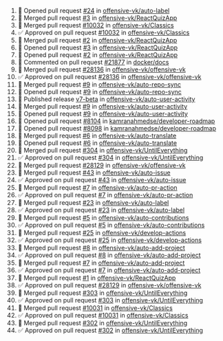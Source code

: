 <!--START_SECTION:activity-->
1. 💪 Opened pull request [#24](https://github.com/offensive-vk/auto-label/pull/24) in [offensive-vk/auto-label](https://github.com/offensive-vk/auto-label)
2. 🎉  Merged pull request [#3](https://github.com/offensive-vk/ReactQuizApp/pull/3) in [offensive-vk/ReactQuizApp](https://github.com/offensive-vk/ReactQuizApp)
3. 🎉  Merged pull request [#10032](https://github.com/offensive-vk/Classics/pull/10032) in [offensive-vk/Classics](https://github.com/offensive-vk/Classics)
4. ✅ Approved on pull request [#10032](https://github.com/offensive-vk/Classics/pull/10032) in [offensive-vk/Classics](https://github.com/offensive-vk/Classics)
5. 🎉  Merged pull request [#2](https://github.com/offensive-vk/ReactQuizApp/pull/2) in [offensive-vk/ReactQuizApp](https://github.com/offensive-vk/ReactQuizApp)
6. 💪 Opened pull request [#3](https://github.com/offensive-vk/ReactQuizApp/pull/3) in [offensive-vk/ReactQuizApp](https://github.com/offensive-vk/ReactQuizApp)
7. 💪 Opened pull request [#2](https://github.com/offensive-vk/ReactQuizApp/pull/2) in [offensive-vk/ReactQuizApp](https://github.com/offensive-vk/ReactQuizApp)
8. 💬 Commented on pull request [#21877](https://github.com/docker/docs/pull/21877) in [docker/docs](https://github.com/docker/docs)
9. 🎉  Merged pull request [#28136](https://github.com/offensive-vk/offensive-vk/pull/28136) in [offensive-vk/offensive-vk](https://github.com/offensive-vk/offensive-vk)
10. ✅ Approved on pull request [#28136](https://github.com/offensive-vk/offensive-vk/pull/28136) in [offensive-vk/offensive-vk](https://github.com/offensive-vk/offensive-vk)
11. 🎉  Merged pull request [#9](https://github.com/offensive-vk/auto-repo-sync/pull/9) in [offensive-vk/auto-repo-sync](https://github.com/offensive-vk/auto-repo-sync)
12. 💪 Opened pull request [#9](https://github.com/offensive-vk/auto-repo-sync/pull/9) in [offensive-vk/auto-repo-sync](https://github.com/offensive-vk/auto-repo-sync)
13. 🚀 Published release [v7-beta](https://github.com/offensive-vk/auto-user-activity/releases/tag/v7-beta) in [offensive-vk/auto-user-activity](https://github.com/offensive-vk/auto-user-activity)
14. 🎉  Merged pull request [#9](https://github.com/offensive-vk/auto-user-activity/pull/9) in [offensive-vk/auto-user-activity](https://github.com/offensive-vk/auto-user-activity)
15. 💪 Opened pull request [#9](https://github.com/offensive-vk/auto-user-activity/pull/9) in [offensive-vk/auto-user-activity](https://github.com/offensive-vk/auto-user-activity)
16. 💪 Opened pull request [#8104](https://github.com/kamranahmedse/developer-roadmap/pull/8104) in [kamranahmedse/developer-roadmap](https://github.com/kamranahmedse/developer-roadmap)
17. 💪 Opened pull request [#8098](https://github.com/kamranahmedse/developer-roadmap/pull/8098) in [kamranahmedse/developer-roadmap](https://github.com/kamranahmedse/developer-roadmap)
18. 🎉  Merged pull request [#6](https://github.com/offensive-vk/auto-translate/pull/6) in [offensive-vk/auto-translate](https://github.com/offensive-vk/auto-translate)
19. 💪 Opened pull request [#6](https://github.com/offensive-vk/auto-translate/pull/6) in [offensive-vk/auto-translate](https://github.com/offensive-vk/auto-translate)
20. 🎉  Merged pull request [#304](https://github.com/offensive-vk/UntilEverything/pull/304) in [offensive-vk/UntilEverything](https://github.com/offensive-vk/UntilEverything)
21. ✅ Approved on pull request [#304](https://github.com/offensive-vk/UntilEverything/pull/304) in [offensive-vk/UntilEverything](https://github.com/offensive-vk/UntilEverything)
22. 🎉  Merged pull request [#28129](https://github.com/offensive-vk/offensive-vk/pull/28129) in [offensive-vk/offensive-vk](https://github.com/offensive-vk/offensive-vk)
23. 🎉  Merged pull request [#43](https://github.com/offensive-vk/auto-issue/pull/43) in [offensive-vk/auto-issue](https://github.com/offensive-vk/auto-issue)
24. ✅ Approved on pull request [#43](https://github.com/offensive-vk/auto-issue/pull/43) in [offensive-vk/auto-issue](https://github.com/offensive-vk/auto-issue)
25. 🎉  Merged pull request [#7](https://github.com/offensive-vk/auto-pr-action/pull/7) in [offensive-vk/auto-pr-action](https://github.com/offensive-vk/auto-pr-action)
26. ✅ Approved on pull request [#7](https://github.com/offensive-vk/auto-pr-action/pull/7) in [offensive-vk/auto-pr-action](https://github.com/offensive-vk/auto-pr-action)
27. 🎉  Merged pull request [#23](https://github.com/offensive-vk/auto-label/pull/23) in [offensive-vk/auto-label](https://github.com/offensive-vk/auto-label)
28. ✅ Approved on pull request [#23](https://github.com/offensive-vk/auto-label/pull/23) in [offensive-vk/auto-label](https://github.com/offensive-vk/auto-label)
29. 🎉  Merged pull request [#5](https://github.com/offensive-vk/auto-contributions/pull/5) in [offensive-vk/auto-contributions](https://github.com/offensive-vk/auto-contributions)
30. ✅ Approved on pull request [#5](https://github.com/offensive-vk/auto-contributions/pull/5) in [offensive-vk/auto-contributions](https://github.com/offensive-vk/auto-contributions)
31. 🎉  Merged pull request [#25](https://github.com/offensive-vk/develop-actions/pull/25) in [offensive-vk/develop-actions](https://github.com/offensive-vk/develop-actions)
32. ✅ Approved on pull request [#25](https://github.com/offensive-vk/develop-actions/pull/25) in [offensive-vk/develop-actions](https://github.com/offensive-vk/develop-actions)
33. 🎉  Merged pull request [#8](https://github.com/offensive-vk/auto-add-project/pull/8) in [offensive-vk/auto-add-project](https://github.com/offensive-vk/auto-add-project)
34. ✅ Approved on pull request [#8](https://github.com/offensive-vk/auto-add-project/pull/8) in [offensive-vk/auto-add-project](https://github.com/offensive-vk/auto-add-project)
35. 🎉  Merged pull request [#7](https://github.com/offensive-vk/auto-add-project/pull/7) in [offensive-vk/auto-add-project](https://github.com/offensive-vk/auto-add-project)
36. ✅ Approved on pull request [#7](https://github.com/offensive-vk/auto-add-project/pull/7) in [offensive-vk/auto-add-project](https://github.com/offensive-vk/auto-add-project)
37. 🎉  Merged pull request [#1](https://github.com/offensive-vk/ReactQuizApp/pull/1) in [offensive-vk/ReactQuizApp](https://github.com/offensive-vk/ReactQuizApp)
38. ✅ Approved on pull request [#28129](https://github.com/offensive-vk/offensive-vk/pull/28129) in [offensive-vk/offensive-vk](https://github.com/offensive-vk/offensive-vk)
39. 🎉  Merged pull request [#303](https://github.com/offensive-vk/UntilEverything/pull/303) in [offensive-vk/UntilEverything](https://github.com/offensive-vk/UntilEverything)
40. ✅ Approved on pull request [#303](https://github.com/offensive-vk/UntilEverything/pull/303) in [offensive-vk/UntilEverything](https://github.com/offensive-vk/UntilEverything)
41. 🎉  Merged pull request [#10031](https://github.com/offensive-vk/Classics/pull/10031) in [offensive-vk/Classics](https://github.com/offensive-vk/Classics)
42. ✅ Approved on pull request [#10031](https://github.com/offensive-vk/Classics/pull/10031) in [offensive-vk/Classics](https://github.com/offensive-vk/Classics)
43. 🎉  Merged pull request [#302](https://github.com/offensive-vk/UntilEverything/pull/302) in [offensive-vk/UntilEverything](https://github.com/offensive-vk/UntilEverything)
44. ✅ Approved on pull request [#302](https://github.com/offensive-vk/UntilEverything/pull/302) in [offensive-vk/UntilEverything](https://github.com/offensive-vk/UntilEverything)
<!--END_SECTION:activity-->